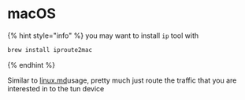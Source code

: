 # macOS

{% hint style="info" %}
you may want to install `ip` tool with

```bash
brew install iproute2mac
```
{% endhint %}

Similar to [linux.md](linux.md "mention")usage, pretty much just route the traffic that you are interested in to the tun device
